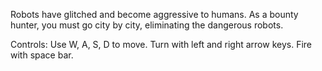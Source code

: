 Robots have glitched and become aggressive to humans. As a bounty hunter, you must go city by city, eliminating the dangerous robots.

Controls:
Use W, A, S, D to move.
Turn with left and right arrow keys.
Fire with space bar.